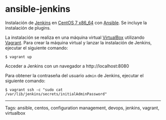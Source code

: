 # ansible-jenkins
Instalación de [Jenkins](https://jenkins.io/) en [CentOS 7 x86_64](https://www.centos.org/) con [Ansible](https://www.ansible.com/). Se incluye la instalación de plugins.

La instalación se realiza en una máquina virtual [VirtualBox](https://www.virtualbox.org/) utilizando [Vagrant](https://www.vagrantup.com/). Para crear la máquina virtual y lanzar la instalación de Jenkins, ejecutar el siguiente comando:
```
$ vagrant up
```

Acceder a Jenkins con un navegador a http://localhost:8080

Para obtener la contraseña del usuario `admin` de Jenkins, ejecutar el siguiente comando:
```
$ vagrant ssh -c "sudo cat /var/lib/jenkins/secrets/initialAdminPassword"
```

---

Tags: ansible, centos, configuration management, devops, jenkins, vagrant, virtualbox
